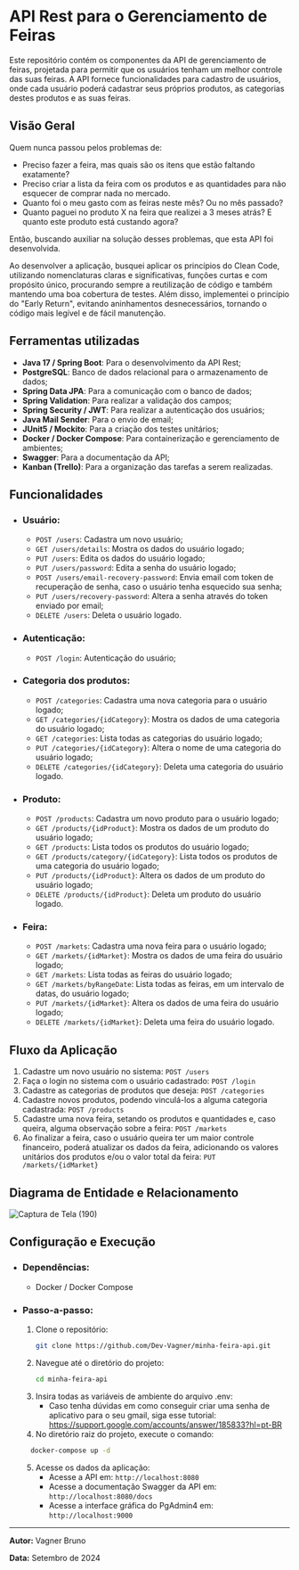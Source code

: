 # API Rest para o Gerenciamento de Feiras
Este repositório contém os componentes da API de gerenciamento de feiras, projetada para permitir que os usuários tenham um melhor controle das suas 
feiras. A API fornece funcionalidades para cadastro de usuários, onde cada usuário poderá cadastrar seus próprios produtos, as categorias destes 
produtos e as suas feiras.

## Visão Geral
Quem nunca passou pelos problemas de: 
  - Preciso fazer a feira, mas quais são os itens que estão faltando exatamente?
  - Preciso criar a lista da feira com os produtos e as quantidades para não esquecer de comprar nada no mercado.
  - Quanto foi o meu gasto com as feiras neste mês? Ou no mês passado?
  - Quanto paguei no produto X na feira que realizei a 3 meses atrás? E quanto este produto está custando agora?

Então, buscando auxiliar na solução desses problemas, que esta API foi desenvolvida. 

Ao desenvolver a aplicação, busquei aplicar os princípios do Clean Code, utilizando nomenclaturas claras e significativas,
funções curtas e com propósito único, procurando sempre a reutilização de código e  também mantendo uma boa cobertura de testes.
Além disso, implementei o princípio do "Early Return", evitando aninhamentos desnecessários, tornando o código mais legível e de
fácil manutenção.

## Ferramentas utilizadas
  - **Java 17 / Spring Boot**: Para o desenvolvimento da API Rest;
  - **PostgreSQL**: Banco de dados relacional para o armazenamento de dados;
  - **Spring Data JPA**: Para a comunicação com o banco de dados;
  - **Spring Validation**: Para realizar a validação dos campos;
  - **Spring Security / JWT**: Para realizar a autenticação dos usuários;
  - **Java Mail Sender**: Para o envio de email;
  - **JUnit5 / Mockito**: Para a criação dos testes unitários;
  - **Docker / Docker Compose**: Para containerização e gerenciamento de ambientes;
  - **Swagger**: Para a documentação da API;
  - **Kanban (Trello)**: Para a organização das tarefas a serem realizadas.

## Funcionalidades
  - ### Usuário:
    - `POST /users`: Cadastra um novo usuário;
    - `GET /users/details`: Mostra os dados do usuário logado;
    - `PUT /users`: Edita os dados do usuário logado;
    - `PUT /users/password`: Edita a senha do usuário logado;
    - `POST /users/email-recovery-password`: Envia email com token de recuperação de senha, caso o usuário tenha esquecido sua senha;
    - `PUT /users/recovery-password`: Altera a senha através do token enviado por email;
    - `DELETE /users`: Deleta o usuário logado.

  - ### Autenticação:
    - `POST /login`: Autenticação do usuário;
  
  - ### Categoria dos produtos:
    - `POST /categories`: Cadastra uma nova categoria para o usuário logado;
    - `GET /categories/{idCategory}`: Mostra os dados de uma categoria do usuário logado;
    - `GET /categories`: Lista todas as categorias do usuário logado;
    - `PUT /categories/{idCategory}`: Altera o nome de uma categoria do usuário logado;
    - `DELETE /categories/{idCategory}`: Deleta uma categoria do usuário logado.

  - ### Produto:
    - `POST /products`: Cadastra um novo produto para o usuário logado;
    - `GET /products/{idProduct}`: Mostra os dados de um produto do usuário logado;
    - `GET /products`: Lista todos os produtos do usuário logado;
    - `GET /products/category/{idCategory}`: Lista todos os produtos de uma categoria do usuário logado;
    - `PUT /products/{idProduct}`: Altera os dados de um produto do usuário logado;
    - `DELETE /products/{idProduct}`: Deleta um produto do usuário logado.

  - ### Feira:
    - `POST /markets`: Cadastra uma nova feira para o usuário logado;
    - `GET /markets/{idMarket}`: Mostra os dados de uma feira do usuário logado;
    - `GET /markets`: Lista todas as feiras do usuário logado;
    - `GET /markets/byRangeDate`: Lista todas as feiras, em um intervalo de datas, do usuário logado;
    - `PUT /markets/{idMarket}`: Altera os dados de uma feira do usuário logado;
    - `DELETE /markets/{idMarket}`: Deleta uma feira do usuário logado.

## Fluxo da Aplicação
1. Cadastre um novo usuário no sistema: `POST /users`
2. Faça o login no sistema com o usuário cadastrado: `POST /login`
3. Cadastre as categorias de produtos que deseja: `POST /categories`
4. Cadastre novos produtos, podendo vinculá-los a alguma categoria cadastrada: `POST /products`
5. Cadastre uma nova feira, setando os produtos e quantidades e, caso queira, alguma observação sobre a feira: `POST /markets` 
6. Ao finalizar a feira, caso o usuário queira ter um maior controle financeiro, poderá atualizar os dados da feira, adicionando os valores unitários
dos produtos e/ou o valor total da feira: `PUT /markets/{idMarket}`

## Diagrama de Entidade e Relacionamento
![Captura de Tela (190)](https://github.com/user-attachments/assets/63ca459c-10ec-47b2-bc3b-fb53e9e0efef)

## Configuração e Execução
  - ### Dependências:
    - Docker / Docker Compose
  - ### Passo-a-passo:
    1. Clone o repositório:
        ```bash
        git clone https://github.com/Dev-Vagner/minha-feira-api.git
        ```
    2. Navegue até o diretório do projeto:
        ```bash
        cd minha-feira-api
        ```
    3. Insira todas as variáveis de ambiente do arquivo .env:
       - Caso tenha dúvidas em como conseguir criar uma senha de aplicativo para o seu gmail, siga esse tutorial: https://support.google.com/accounts/answer/185833?hl=pt-BR
    4. No diretório raiz do projeto, execute o comando:
      ```bash
        docker-compose up -d
      ```
    5. Acesse os dados da aplicação:
       - Acesse a API em: `http://localhost:8080`
       - Acesse a documentação Swagger da API em: `http://localhost:8080/docs`
       - Acesse a interface gráfica do PgAdmin4 em: `http://localhost:9000`

---

**Autor:** Vagner Bruno

**Data:** Setembro de 2024

